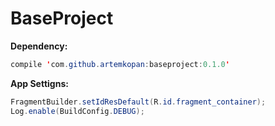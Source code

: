 # BaseProject

<b>Dependency:</b>
```java
compile 'com.github.artemkopan:baseproject:0.1.0'
```

<b>App Settigns:</b>

```java 
FragmentBuilder.setIdResDefault(R.id.fragment_container); 
Log.enable(BuildConfig.DEBUG); 
```
